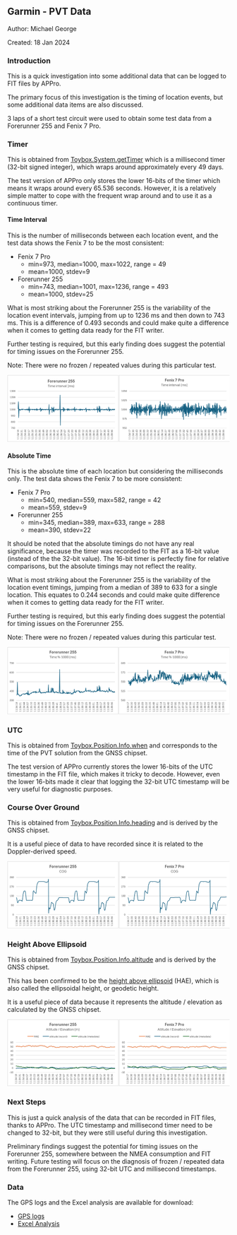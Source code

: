 ## Garmin - PVT Data

Author: Michael George

Created: 18 Jan 2024



### Introduction

This is a quick investigation into some additional data that can be logged to FIT files by APPro.

The primary focus of this investigation is the timing of location events, but some additional data items are also discussed.

3 laps of a short test circuit were used to obtain some test data from a Forerunner 255 and Fenix 7 Pro.



### Timer

This is obtained from [Toybox.System.getTimer](https://developer.garmin.com/connect-iq/api-docs/Toybox/System.html#getTimer-instance_function) which is a millisecond timer (32-bit signed integer), which wraps around approximately every 49 days.

The test version of APPro only stores the lower 16-bits of the timer which means it wraps around every 65.536 seconds. However, it is a relatively simple matter to cope with the frequent wrap around and to use it as a continuous timer. 



#### Time Interval

This is the number of milliseconds between each location event, and the test data shows the Fenix 7 to be the most consistent:

- Fenix 7 Pro
  - min=973, median=1000, max=1022, range = 49
  - mean=1000, stdev=9
- Forerunner 255
  - min=743, median=1001, max=1236, range = 493
  - mean=1000, stdev=25

What is most striking about the Forerunner 255 is the variability of the location event intervals, jumping from up to 1236 ms and then down to 743 ms. This is a difference of 0.493 seconds and could make quite a difference when it comes to getting data ready for the FIT writer.

Further testing is required, but this early finding does suggest the potential for timing issues on the Forerunner 255.

Note: There were no frozen / repeated values during this particular test.

![interval](img/interval.png)



#### Absolute Time

This is the absolute time of each location but considering the milliseconds only. The test data shows the Fenix 7 to be more consistent:

- Fenix 7 Pro
  - min=540, median=559, max=582, range = 42
  - mean=559, stdev=9
- Forerunner 255
  - min=345, median=389, max=633, range = 288
  - mean=390, stdev=22

It should be noted that the absolute timings do not have any real significance, because the timer was recorded to the FIT as a 16-bit value (instead of the the 32-bit value). The 16-bit timer is perfectly fine for relative comparisons, but the absolute timings may not reflect the reality.

What is most striking about the Forerunner 255 is the variability of the location event timings, jumping from a median of 389 to 633 for a single location. This equates to 0.244 seconds and could make quite difference when it comes to getting data ready for the FIT writer.

Further testing is required, but this early finding does suggest the potential for timing issues on the Forerunner 255.

Note: There were no frozen / repeated values during this particular test.

![time](img/time.png)



### UTC

This is obtained from [Toybox.Position.Info.when](https://developer.garmin.com/connect-iq/api-docs/Toybox/Position/Info.html#whenvar) and corresponds to the time of the PVT solution from the GNSS chipset.

The test version of APPro currently stores the lower 16-bits of the UTC timestamp in the FIT file, which makes it tricky to decode. However, even the lower 16-bits made it clear that logging the 32-bit UTC timestamp will be very useful for diagnostic purposes.



### Course Over Ground

This is obtained from [Toybox.Position.Info.heading](https://developer.garmin.com/connect-iq/api-docs/Toybox/Position/Info.html#heading-var) and is derived by the GNSS chipset.

It is a useful piece of data to have recorded since it is related to the Doppler-derived speed.

![cog](img/cog.png)



### Height Above Ellipsoid

This is obtained from [Toybox.Position.Info.altitude](https://developer.garmin.com/connect-iq/api-docs/Toybox/Position/Info.html#altitude-var) and is derived by the GNSS chipset.

This has been confirmed to be the [height above ellipsoid](https://nextnav.com/hae/) (HAE), which is also called the ellipsoidal height, or geodetic height.

It is a useful piece of data because it represents the altitude / elevation as calculated by the GNSS chipset.

![hae](img/hae.png)





### Next Steps

This is just a quick analysis of the data that can be recorded in FIT files, thanks to APPro. The UTC timestamp and millisecond timer need to be changed to 32-bit, but they were still useful during this investigation.

Preliminary findings suggest the potential for timing issues on the Forerunner 255, somewhere between the NMEA consumption and FIT writing. Future testing will focus on the diagnosis of frozen / repeated data from the Forerunner 255, using 32-bit UTC and millisecond timestamps.



### Data

The GPS logs and the Excel analysis are available for download:

- [GPS logs](gps-logs.zip)
- [Excel Analysis](excel-analysis.zip)

